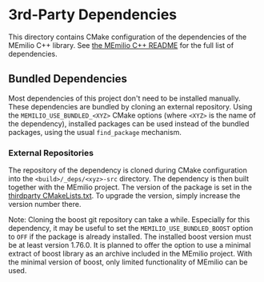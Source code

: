 # 3rd-Party Dependencies

This directory contains CMake configuration of the dependencies of the MEmilio C++ library. See [the MEmilio C++ README](../README.md) for the full list of dependencies.

## Bundled Dependencies

Most dependencies of this project don't need to be installed manually. These dependencies are bundled by cloning an external repository. Using the `MEMILIO_USE_BUNDLED_<XYZ>` CMake options (where `<XYZ>` is the name of the dependency), installed packages can be used instead of the bundled packages, using the usual `find_package` mechanism.

### External Repositories

The repository of the dependency is cloned during CMake configuration into the `<build>/_deps/<xyz>-src` directory. The dependency is then built together with the MEmilio project. The version of the package is set in the [thirdparty CMakeLists.txt](CMakeLists.txt). To upgrade the version, simply increase the version number there.

Note: Cloning the boost git repository can take a while. Especially for this dependency, it may be useful to set the `MEMILIO_USE_BUNDLED_BOOST` option to `OFF` if the package is already installed. The installed boost version must be at least version 1.76.0.
 It is planned to offer the option to use a minimal extract of boost library as an archive included in the MEmilio project. With the minimal version of boost, only limited functionality of MEmilio can be used.
